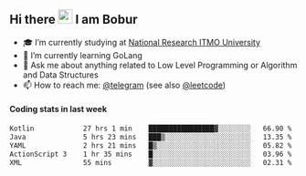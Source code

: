 ## Hi there <img src="https://media.giphy.com/media/hvRJCLFzcasrR4ia7z/giphy.gif" width="25px" height="25px"> I am Bobur

- :mortar_board: I’m currently studying at [National Research ITMO University](https://itmo.ru/)
- :seedling: I’m currently learning GoLang
- :speech_balloon: Ask me about anything related to Low Level Programming or Algorithm and Data Structures
- :mailbox: How to reach me: [@telegram](https://t.me/octoant) (see also [@leetcode](https://leetcode.com/octoant/))    

#### Coding stats in last week

<!--START_SECTION:waka-->

```txt
Kotlin            27 hrs 1 min    ████████████████▓░░░░░░░░   66.90 %
Java              5 hrs 23 mins   ███▒░░░░░░░░░░░░░░░░░░░░░   13.35 %
YAML              2 hrs 21 mins   █▒░░░░░░░░░░░░░░░░░░░░░░░   05.82 %
ActionScript 3    1 hr 35 mins    █░░░░░░░░░░░░░░░░░░░░░░░░   03.96 %
XML               55 mins         ▓░░░░░░░░░░░░░░░░░░░░░░░░   02.31 %
```

<!--END_SECTION:waka-->
